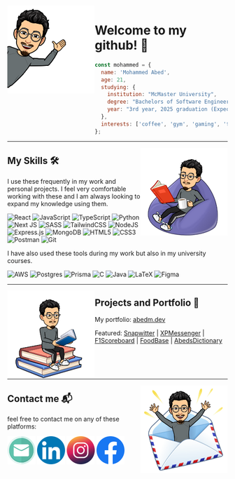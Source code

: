 <!-- intro -->
<img align="left" src="/hello.PNG" width="200" height="200" /> 

# Welcome to my github! 👋 #

```javascript
const mohammed = {
  name: 'Mohammed Abed',
  age: 21,
  studying: {
    institution: "McMaster University",
    degree: "Bachelors of Software Engineering",
    year: "3rd year, 2025 graduation (Expected)"
  },
  interests: ['coffee', 'gym', 'gaming', 'food', 'skiing', 'Formula 1'],
};
```
---
<!-- what i know -->
<img align="right" src="/readingcomfy.PNG" width="200" height="200" /> 

## My Skills 🛠 ##

I use these frequently in my work and personal projects. I feel very comfortable working with these and I am always looking to expand my knowledge using them.

![React](https://img.shields.io/badge/react-%2320232a.svg?style=for-the-badge&logo=react&logoColor=%2361DAFB)
![JavaScript](https://img.shields.io/badge/javascript-%23323330.svg?style=for-the-badge&logo=javascript&logoColor=%23F7DF1E)
![TypeScript](https://img.shields.io/badge/typescript-%23007ACC.svg?style=for-the-badge&logo=typescript&logoColor=white)
![Python](https://img.shields.io/badge/python-3670A0?style=for-the-badge&logo=python&logoColor=ffdd54)
![Next JS](https://img.shields.io/badge/Next-black?style=for-the-badge&logo=next.js&logoColor=white)
![SASS](https://img.shields.io/badge/SASS-hotpink.svg?style=for-the-badge&logo=SASS&logoColor=white)
![TailwindCSS](https://img.shields.io/badge/tailwindcss-%2338B2AC.svg?style=for-the-badge&logo=tailwind-css&logoColor=white)
![NodeJS](https://img.shields.io/badge/node.js-6DA55F?style=for-the-badge&logo=node.js&logoColor=white)
![Express.js](https://img.shields.io/badge/express.js-%23404d59.svg?style=for-the-badge&logo=express&logoColor=%2361DAFB)
![MongoDB](https://img.shields.io/badge/MongoDB-%234ea94b.svg?style=for-the-badge&logo=mongodb&logoColor=white)
![HTML5](https://img.shields.io/badge/html5-%23E34F26.svg?style=for-the-badge&logo=html5&logoColor=white)
![CSS3](https://img.shields.io/badge/css3-%231572B6.svg?style=for-the-badge&logo=css3&logoColor=white)
![Postman](https://img.shields.io/badge/Postman-FF6C37?style=for-the-badge&logo=postman&logoColor=white)
![Git](https://img.shields.io/badge/git-%23F05033.svg?style=for-the-badge&logo=git&logoColor=white)

I have also used these tools during my work but also in my university courses.

![AWS](https://img.shields.io/badge/AWS-%23FF9900.svg?style=for-the-badge&logo=amazon-aws&logoColor=white)
![Postgres](https://img.shields.io/badge/postgres-%23316192.svg?style=for-the-badge&logo=postgresql&logoColor=white)
![Prisma](https://img.shields.io/badge/Prisma-3982CE?style=for-the-badge&logo=Prisma&logoColor=white)
![C](https://img.shields.io/badge/c-%2300599C.svg?style=for-the-badge&logo=c&logoColor=white)
![Java](https://img.shields.io/badge/java-%23ED8B00.svg?style=for-the-badge&logo=openjdk&logoColor=white)
![LaTeX](https://img.shields.io/badge/latex-%23008080.svg?style=for-the-badge&logo=latex&logoColor=white)
![Figma](https://img.shields.io/badge/figma-%23F24E1E.svg?style=for-the-badge&logo=figma&logoColor=white)

---
<!-- currently learning -->
<img align="left" src="/readingonbook.PNG" width="200" height="200"/> 

## Projects and Portfolio 💼 ##

My portfolio: [abedm.dev](https://www.abedm.dev/)

Featured:
[Snapwitter](https://www.snapwitter.com/) |
[XPMessenger](https://xpmessenger.com/login) |
[F1Scoreboard](https://f1scoreboard.com/) | 
[FoodBase](https://foodbase.netlify.app/) | 
[AbedsDictionary](https://abedsdictionary.netlify.app/)

<br>
<br>
<br>

<!-- <p align="center">
   <a href="https://git.io/streak-stats"><img src="http://github-readme-streak-stats.herokuapp.com?user=abedmohammed&theme=radical&mode=weekly"/></a>
</p> -->
---
<!-- contacts -->
<img align="right" src="/contact.png" width="200" height="200" /> 

## Contact me 📬 ##

feel free to contact me on any of these platforms:

[![](/email.png)](mailto:abedmohammed353@gmail.com)
[![](/linkedin.png)](https://www.linkedin.com/in/abed-mohammed/)
[![](/insta.png)](https://www.instagram.com/mohammedabedd/)
[![](/facebook.png)](https://www.facebook.com/MohammedAbed8/)
